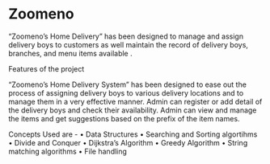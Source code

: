 # Zoomeno
“Zoomeno’s Home Delivery” has been designed to manage and assign delivery boys to customers as well maintain the record of delivery boys, branches, and menu items available .


Features of the project


“Zoomeno’s Home Delivery System” has been designed to  ease out the process of assigning delivery boys to various delivery locations and to manage them in a very effective manner.
Admin can register or add detail of the delivery boys and check their availability. Admin can view and manage the items and get suggestions based on the prefix of the item names.

Concepts Used are -
•	Data Structures
•	Searching and Sorting algortihms
•	Divide and Conquer
•	Dijkstra’s Algorithm
•	Greedy Algorithm
•	String matching algorithms
•	File handling
